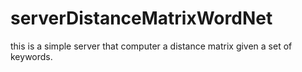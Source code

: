 # serverDistanceMatrixWordNet
this is a simple server that computer a distance matrix given a set of keywords.
